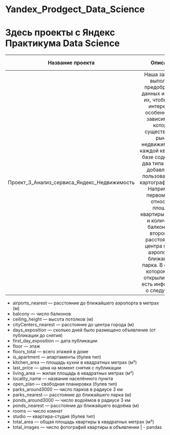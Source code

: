 # Yandex_Prodgect_Data_Science
# Здесь проекты с Яндекс Практикума Data Science
| Название проекта | Описание | Использованные библиотеки |
|:-----------------:|:----------------------------------------:|:----------------------:|
| Проект_3_Анализ_сервиса_Яндекс_Недвижимость | Наша задача — выполнить предобработку данных и изучить их, чтобы найти интересные особенности и зависимости, которые существуют на рынке недвижимости. О каждой квартире в базе содержится два типа данных: добавленные пользователем и картографические. Например, к первому типу относятся площадь квартиры, её этаж и количество балконов, ко второму — расстояния до центра города, аэропорта и ближайшего парка. В файле, к которому нам открыли доступ есть информация о следующем:
-	airports_nearest — расстояние до ближайшего аэропорта в метрах (м)
-	balcony — число балконов
-	ceiling_height — высота потолков (м)
-	cityCenters_nearest — расстояние до центра города (м)
-	days_exposition — сколько дней было размещено объявление (от публикации до снятия)
-	first_day_exposition — дата публикации
-	floor — этаж
-	floors_total — всего этажей в доме
-	is_apartment — апартаменты (булев тип)
-	kitchen_area — площадь кухни в квадратных метрах (м²)
-	last_price — цена на момент снятия с публикации
-	living_area — жилая площадь в квадратных метрах (м²)
-	locality_name — название населённого пункта
-	open_plan — свободная планировка (булев тип)
-	parks_around3000 — число парков в радиусе 3 км
-	parks_nearest — расстояние до ближайшего парка (м)
-	ponds_around3000 — число водоёмов в радиусе 3 км
-	ponds_nearest — расстояние до ближайшего водоёма (м)
-	rooms — число комнат
-	studio — квартира-студия (булев тип)
-	total_area — общая площадь квартиры в квадратных метрах (м²)
-	total_images — число фотографий квартиры в объявлении | - pandas
